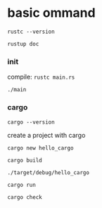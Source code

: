 # basic ommand

`rustc --version`

`rustup doc`

### init

compile: `rustc main.rs`

`./main`

### cargo

`cargo --version`

create a project with cargo

`cargo new hello_cargo`

`cargo build`

`./target/debug/hello_cargo`

`cargo run`

`cargo check`